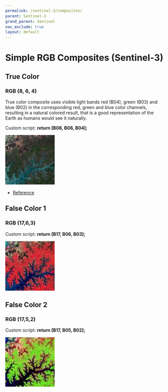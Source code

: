 ```yaml
---
permalink: /sentinel-3/composites/
parent: Sentinel-3
grand_parent: Sentinel
nav_exclude: true
layout: default
---
```


# Simple RGB Composites (Sentinel-3)

## True Color

### RGB (8, 6, 4)

True color composite uses visible light bands red (B04), green (B03) and blue (B02) in the corresponding red, green and blue color channels, resulting in a natural colored result, that is a good representation of the Earth as humans would see it naturally.

Custom script: **return [B08, B06, B04];**

![True color sample](fig/fig1.png)

 - [Reference](https://sentinel.esa.int/web/sentinel/user-guides/sentinel-3-olci/overview/heritage)
 

## False Color 1

### RGB (17,6,3)

Custom script: **return [B17, B06, B03];**

![False color sample](fig/fig2.png)

## False Color 2

### RGB (17,5,2)

Custom script: **return [B17, B05, B02];**

![False Color 2 sample](fig/fig3.png)













